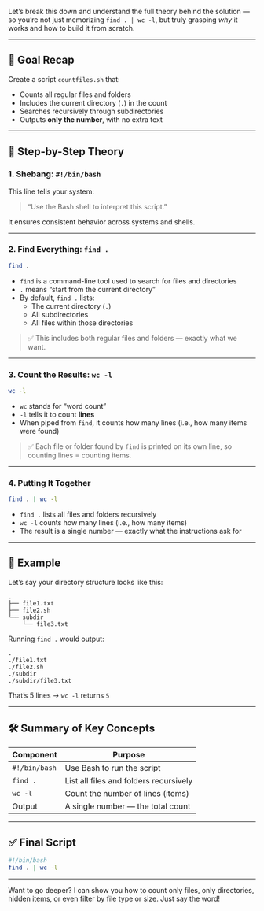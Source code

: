 
Let’s break this down and understand the full theory behind the solution — so you’re not just memorizing `find . | wc -l`, but truly grasping *why* it works and how to build it from scratch.

---

## 🎯 Goal Recap

Create a script `countfiles.sh` that:
- Counts all regular files and folders
- Includes the current directory (`.`) in the count
- Searches recursively through subdirectories
- Outputs **only the number**, with no extra text

---

## 🧠 Step-by-Step Theory

### 1. **Shebang: `#!/bin/bash`**
This line tells your system:
> “Use the Bash shell to interpret this script.”

It ensures consistent behavior across systems and shells.

---

### 2. **Find Everything: `find .`**
```bash
find .
```

- `find` is a command-line tool used to search for files and directories
- `.` means “start from the current directory”
- By default, `find .` lists:
  - The current directory (`.`)
  - All subdirectories
  - All files within those directories

> ✅ This includes both regular files and folders — exactly what we want.

---

### 3. **Count the Results: `wc -l`**
```bash
wc -l
```

- `wc` stands for “word count”
- `-l` tells it to count **lines**
- When piped from `find`, it counts how many lines (i.e., how many items were found)

> ✅ Each file or folder found by `find` is printed on its own line, so counting lines = counting items.

---

### 4. **Putting It Together**
```bash
find . | wc -l
```

- `find .` lists all files and folders recursively
- `wc -l` counts how many lines (i.e., how many items)
- The result is a single number — exactly what the instructions ask for

---

## 🧪 Example

Let’s say your directory structure looks like this:
```
.
├── file1.txt
├── file2.sh
└── subdir
    └── file3.txt
```

Running `find .` would output:
```
.
./file1.txt
./file2.sh
./subdir
./subdir/file3.txt
```

That’s 5 lines → `wc -l` returns `5`

---

## 🛠️ Summary of Key Concepts

| Component | Purpose |
|----------|---------|
| `#!/bin/bash` | Use Bash to run the script |
| `find .` | List all files and folders recursively |
| `wc -l` | Count the number of lines (items) |
| Output | A single number — the total count |

---

## ✅ Final Script

```bash
#!/bin/bash
find . | wc -l
```

---

Want to go deeper? I can show you how to count only files, only directories, hidden items, or even filter by file type or size. Just say the word!
